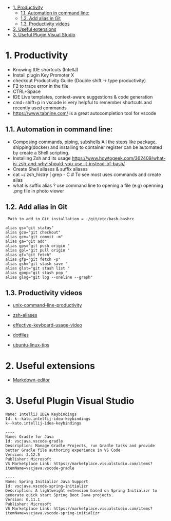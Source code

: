 - [1. Productivity](#1-productivity)
  - [1.1. Automation in command line:](#11-automation-in-command-line)
  - [1.2. Add alias in Git](#12-add-alias-in-git)
  - [1.3. Productivity videos](#13-productivity-videos)
- [2. Useful extensions](#2-useful-extensions)
- [3. Useful Plugin Visual Studio](#3-useful-plugin-visual-studio)


# 1. Productivity 
- Knowing IDE shortcuts (IntellJ)
 -  Install plugin Key Promoter X
 -  checkout Productivity Guide (Double shift -> type  productivity)
- F2 to trace error in the file
- CTRL+Space
- IDE Live templates, context-aware suggestions & code generation
- cmd+shift+p in vscode is very helpful to remember shortcuts and recently used commands
-  https://www.tabnine.com/ is a great autocompletion tool for vscode

## 1.1. Automation in command line: 
- Composing commands, piping, subshells
All the steps like package, shipping(docker) and installing to container register can be automated by create a Shell scripting.
- Installing Zsh and its usage
https://www.howtogeek.com/362409/what-is-zsh-and-why-should-you-use-it-instead-of-bash/
- Create Shell aliases & suffix aliases
- cat ~/.zsh_histry | grep - C # To see most uses commands and create alias
- what is suffix alias ? use command line to opening a file (e.g) openning .png file in photo viewer

## 1.2. Add alias in Git
```
 Path to add in Git installation = ./git/etc/bash.bashrc

alias gs="git status"
alias gco="git checkout"
alias gcm="git commit -m"
alias ga="git add"
alias gps="git push origin "
alias gpl="git pull origin "
alias gf="git fetch"
alias gfp="git fetch -p"
alias gsh="git stash save "
alias glst="git stash list "
alias gpop="git stash pop "
alias glog="git log --oneline --graph"

```  
## 1.3. Productivity videos  
- [unix-command-line-productivity](https://blog.sebastian-daschner.com/entries/unix-command-line-productivity)

- [zsh-aliases](https://blog.sebastian-daschner.com/entries/zsh-aliases)

- [effective-keyboard-usage-video](https://blog.sebastian-daschner.com/entries/effective-keyboard-usage-video-course)

- [dotfiles](https://github.com/sdaschner/dotfiles)

- [ubuntu-linux-tips](https://www.addictivetips.com/ubuntu-linux-tips/beginners-guide-i3-window-manager/)

 # 2. Useful extensions
 - [Markdown-editor](https://marketplace.visualstudio.com/items?itemName=yzhang.markdown-all-in-one)

# 3. Useful Plugin Visual Studio
```
Name: IntelliJ IDEA Keybindings
Id: k--kato.intellij-idea-keybindings
k--kato.intellij-idea-keybindings

----
Name: Gradle for Java
Id: vscjava.vscode-gradle
Description: Manage Gradle Projects, run Gradle tasks and provide better Gradle file authoring experience in VS Code
Version: 3.12.5
Publisher: Microsoft
VS Marketplace Link: https://marketplace.visualstudio.com/items?itemName=vscjava.vscode-gradle

----
Name: Spring Initializr Java Support
Id: vscjava.vscode-spring-initializr
Description: A lightweight extension based on Spring Initializr to generate quick start Spring Boot Java projects.
Version: 0.11.1
Publisher: Microsoft
VS Marketplace Link: https://marketplace.visualstudio.com/items?itemName=vscjava.vscode-spring-initializr
```
